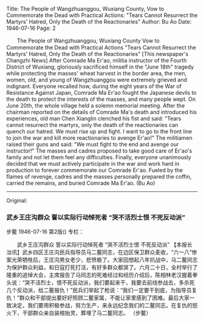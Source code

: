 Title: The People of Wangzhuanggou, Wuxiang County, Vow to Commemorate the Dead with Practical Actions: "Tears Cannot Resurrect the Martyrs' Hatred, Only the Death of the Reactionaries"
Author: Bu Ao
Date: 1946-07-16
Page: 2

　　The People of Wangzhuanggou, Wuxiang County
    Vow to Commemorate the Dead with Practical Actions
    "Tears Cannot Resurrect the Martyrs' Hatred, Only the Death of the Reactionaries"
    [This newspaper's Changzhi News] After Comrade Ma Er'ao, militia instructor of the Fourth District of Wuxiang, gloriously sacrificed himself in the "June 18th" tragedy while protecting the masses' wheat harvest in the border area, the men, women, old, and young of Wangzhuanggou were extremely grieved and indignant. Everyone recalled how, during the eight years of the War of Resistance Against Japan, Comrade Ma Er'ao fought the Japanese devils to the death to protect the interests of the masses, and many people wept. On June 20th, the whole village held a solemn memorial meeting. After the chairman reported on the details of Comrade Ma's death and introduced his experiences, old man Chen Xianglin clenched his fist and said: "Tears cannot resurrect the martyrs, only the death of the reactionaries can quench our hatred. We must rise up and fight. I want to go to the front line to join the war and kill more reactionaries to avenge Er'ao!" The militiamen raised their guns and said: "We must fight to the end and avenge our instructor!" The masses and cadres proposed to take good care of Er'ao's family and not let them feel any difficulties. Finally, everyone unanimously decided that we must actively participate in the war and work hard in production to forever commemorate our Comrade Er'ao. Fueled by the flames of revenge, cadres and the masses personally prepared the coffin, carried the remains, and buried Comrade Ma Er'ao.
     (Bu Ao)



<hr /> 

Original: 


### 武乡王庄沟群众  誓以实际行动悼死者  “哭不活烈士恨  不死反动派”
步鳌
1946-07-16
第2版()
专栏：

　　武乡王庄沟群众
    誓以实际行动悼死者
    “哭不活烈士恨  不死反动派”
    【本报长治讯】武乡四区王庄沟民兵指导员马二鳌同志，在边区保卫群众麦收，“六一八”惨案光荣牺牲后，王庄沟男女老少，悲愤极了。大家回想起八年抗战中，马二鳌同志为保护群众利益，和日寇打死打活，有好多群众都哭了。六月二十日，全村举行了隆重的追悼大会，主席报告了马同志的死难经过和经历介绍后，陈相林老汉握着拳头说：“哭不活烈士，恨不死反动派，我们要起来干，我要去前线参战去，多杀死几个反动派，给二鳌报仇！”民兵们举起了枪说：“我们一定要干到底，为指导员复仇！”群众和干部提出要好好照顾二鳌家属，不能让家里感到了困难。最后大家一致决定，我们要用积极参战，努力生产，来永远纪念我们的二鳌同志。在复仇的怒火下，干部群众亲自装棺抬灵，葬埋了马二鳌同志。
     （步鳌）
